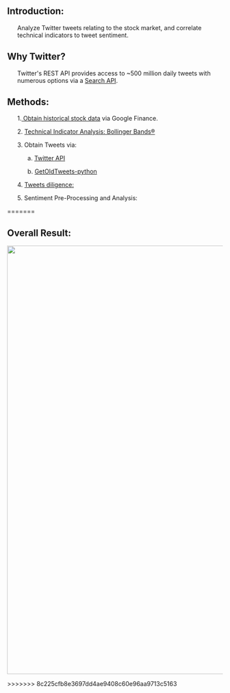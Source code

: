 <h2><strong>Introduction:</strong></h2> 
<ul>Analyze Twitter tweets relating to the stock market, and correlate technical indicators to tweet sentiment.</ul>


<h2><strong>Why Twitter?</strong></h2> 
<ul>Twitter's REST API provides access to ~500 million daily tweets with numerous options via a 
<a href="https://dev.twitter.com/rest/public/search">Search API</a>.</ul>
 
<h2><strong>Methods:</strong></h2> 
<ul>1.<a href="https://github.com/JeffreyJackovich/twitter_sentiment_analysis_and_correlated_trading_indicators/blob/master/obtain_historical_stock_data.R"> Obtain historical stock data</a> via Google Finance.</ul>
<ul>2. <a href="https://github.com/JeffreyJackovich/twitter_sentiment_analysis_and_correlated_trading_indicators/blob/master/technical_indicator1__bollinger_band.R">Technical Indicator Analysis: Bollinger Bands®</a></ul>
<ul>3. Obtain Tweets via:</ul>
<ul><ul>  a. <a href="https://github.com/JeffreyJackovich/twitter_sentiment_analysis_and_correlated_trading_indicators/blob/master/obtain_tweets_via_twitterAPI.R">Twitter API</a></ul></ul>

<ul><ul> b. <a href="https://github.com/JeffreyJackovich/twitter_sentiment_analysis_and_correlated_trading_indicators/blob/master/obtain_tweets_via_GetOldTweets-python.py">GetOldTweets-python</a></ul></ul>
<ul>4. <a href="https://github.com/JeffreyJackovich/twitter_sentiment_analysis_and_correlated_trading_indicators/blob/master/historical_tweet_pre-sentiment_diligence.R">Tweets diligence:</a></ul>
<ul>5. Sentiment Pre-Processing and Analysis:</ul>


=======
<h2><strong>Overall Result:</strong></h2> 
<p><img width="1000"  src="https://github.com/JeffreyJackovich/twitter_sentiment_analysis_and_correlated_trading_indicators/blob/master/plots/%24twtr__sentiment_and_bband_Rplot.png"> </p>
>>>>>>> 8c225cfb8e3697dd4ae9408c60e96aa9713c5163
